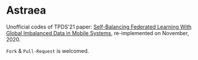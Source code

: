# Astraea
Unofficial codes of TPDS'21 paper: [Self-Balancing Federated Learning With Global Imbalanced Data in Mobile Systems](https://scholar.google.com/scholar?cluster=9626415652765026586&hl=zh-CN&as_sdt=0,5), re-implemented on November, 2020.

`Fork` & `Pull-Request` is welcomed.
